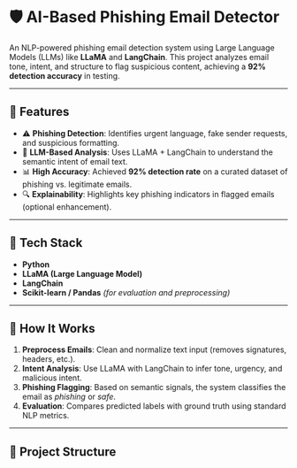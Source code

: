 # 🛡️ AI-Based Phishing Email Detector

An NLP-powered phishing email detection system using Large Language Models (LLMs) like **LLaMA** and **LangChain**. This project analyzes email tone, intent, and structure to flag suspicious content, achieving a **92% detection accuracy** in testing.

---

## 📌 Features

- ⚠️ **Phishing Detection**: Identifies urgent language, fake sender requests, and suspicious formatting.
- 🧠 **LLM-Based Analysis**: Uses LLaMA + LangChain to understand the semantic intent of email text.
- 📊 **High Accuracy**: Achieved **92% detection rate** on a curated dataset of phishing vs. legitimate emails.
- 🔍 **Explainability**: Highlights key phishing indicators in flagged emails (optional enhancement).

---

## 🧪 Tech Stack

- **Python**
- **LLaMA (Large Language Model)**
- **LangChain**
- **Scikit-learn / Pandas** *(for evaluation and preprocessing)*

---

## 🚀 How It Works

1. **Preprocess Emails**: Clean and normalize text input (removes signatures, headers, etc.).
2. **Intent Analysis**: Use LLaMA with LangChain to infer tone, urgency, and malicious intent.
3. **Phishing Flagging**: Based on semantic signals, the system classifies the email as *phishing* or *safe*.
4. **Evaluation**: Compares predicted labels with ground truth using standard NLP metrics.

---

## 📁 Project Structure

